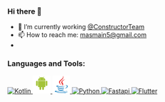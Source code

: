 ### Hi there 👋
- 🔭 I’m currently working <a href="https://github.com/ConstructorTeam">@ConstructorTeam</a>
- 📫 How to reach me: masmain5@gmail.com
- 

<h3 align="left">Languages and Tools:</h3>
<p align="left">
    <!--Kotlin-->
    <a href="https://kotlinlang.org" target="_blank"> <img
            src="https://www.vectorlogo.zone/logos/kotlinlang/kotlinlang-icon.svg" alt="Kotlin" width="40" height="40"/>
    </a>
    <!--Android-->
    <a href="https://developer.android.com" target="_blank"> <img
            src="https://raw.githubusercontent.com/devicons/devicon/master/icons/android/android-original-wordmark.svg"
            alt="android" width="40" height="40"/> </a>
    <!--Java-->
    <a href="https://www.java.com" target="_blank"> <img
            src="https://raw.githubusercontent.com/devicons/devicon/master/icons/java/java-original.svg" alt="Java"
            width="40" height="40"/> </a>
    <!--python-->
    <a href="https://www.python.org" target="_blank"> <img
            src="https://www.python.org/static/img/python-logo@2x.png" alt="Python"
            width="140" height="40"/> </a>
    <!--fastapi-->
    <a href="https://www.python.org" target="_blank"> <img
            src="https://fastapi.tiangolo.com/img/logo-margin/logo-teal.png" alt="Fastapi"
            width="120" height="40"/> </a>
    <!--flutter-->
    <a href="https://flutter.dev/" target="_blank"> <img
            src="https://upload.wikimedia.org/wikipedia/commons/1/17/Google-flutter-logo.png" alt="Flutter"
            width="140" height="40"/> </a>
   
</p>
